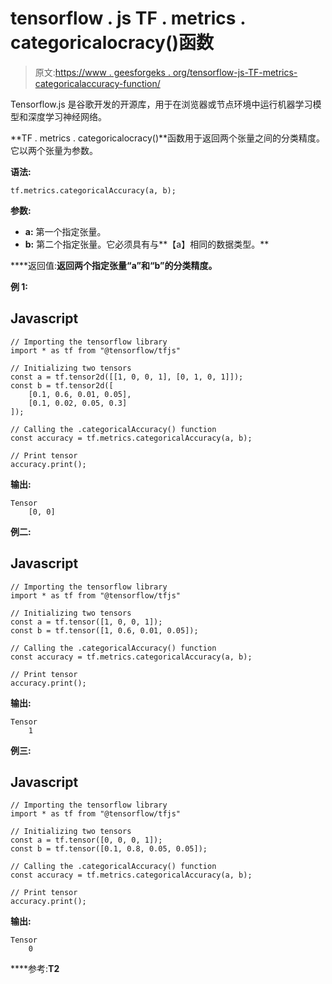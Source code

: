 # tensorflow . js TF . metrics . categoricalocracy()函数

> 原文:[https://www . geesforgeks . org/tensorflow-js-TF-metrics-categoricalaccuracy-function/](https://www.geeksforgeeks.org/tensorflow-js-tf-metrics-categoricalaccuracy-function/)

Tensorflow.js 是谷歌开发的开源库，用于在浏览器或节点环境中运行机器学习模型和深度学习神经网络。

**TF . metrics . categoricalocracy()**函数用于返回两个张量之间的分类精度。它以两个张量为参数。

**语法:**

```
tf.metrics.categoricalAccuracy(a, b);
```

**参数:**

*   **a:** 第一个指定张量。
*   **b:** 第二个指定张量。它必须具有与**【a】相同的数据类型。**

****返回值:**返回两个指定张量“a”和“b”的分类精度。**

****例 1:****

## **Javascript**

```
// Importing the tensorflow library
import * as tf from "@tensorflow/tfjs"

// Initializing two tensors
const a = tf.tensor2d([[1, 0, 0, 1], [0, 1, 0, 1]]);
const b = tf.tensor2d([
    [0.1, 0.6, 0.01, 0.05], 
    [0.1, 0.02, 0.05, 0.3]
]);

// Calling the .categoricalAccuracy() function
const accuracy = tf.metrics.categoricalAccuracy(a, b);

// Print tensor 
accuracy.print();
```

****输出:****

```
Tensor
    [0, 0]
```

****例二:****

## **Javascript**

```
// Importing the tensorflow library
import * as tf from "@tensorflow/tfjs"

// Initializing two tensors
const a = tf.tensor([1, 0, 0, 1]);
const b = tf.tensor([1, 0.6, 0.01, 0.05]);

// Calling the .categoricalAccuracy() function
const accuracy = tf.metrics.categoricalAccuracy(a, b);

// Print tensor 
accuracy.print();
```

****输出:****

```
Tensor
    1
```

****例三:****

## **Javascript**

```
// Importing the tensorflow library
import * as tf from "@tensorflow/tfjs"

// Initializing two tensors
const a = tf.tensor([0, 0, 0, 1]);
const b = tf.tensor([0.1, 0.8, 0.05, 0.05]);

// Calling the .categoricalAccuracy() function
const accuracy = tf.metrics.categoricalAccuracy(a, b);

// Print tensor 
accuracy.print();
```

****输出:****

```
Tensor
    0
```

****参考:**T2**